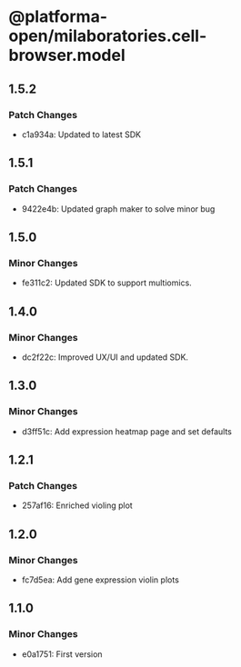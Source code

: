 # @platforma-open/milaboratories.cell-browser.model

## 1.5.2

### Patch Changes

- c1a934a: Updated to latest SDK

## 1.5.1

### Patch Changes

- 9422e4b: Updated graph maker to solve minor bug

## 1.5.0

### Minor Changes

- fe311c2: Updated SDK to support multiomics.

## 1.4.0

### Minor Changes

- dc2f22c: Improved UX/UI and updated SDK.

## 1.3.0

### Minor Changes

- d3ff51c: Add expression heatmap page and set defaults

## 1.2.1

### Patch Changes

- 257af16: Enriched violing plot

## 1.2.0

### Minor Changes

- fc7d5ea: Add gene expression violin plots

## 1.1.0

### Minor Changes

- e0a1751: First version
